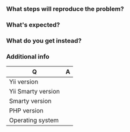 <!--
Please use this issue tracker for bugs and feature requests only. In case you need support please use one of
Yii communities listed at https://github.com/yiisoft/yii2/wiki/communities
-->

### What steps will reproduce the problem?

### What's expected?

### What do you get instead?

### Additional info

| Q                  | A |
|--------------------|---|
| Yii version        |   |
| Yii Smarty version |   |
| Smarty version     |   |
| PHP version        |   |
| Operating system   |   |

